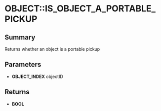 # OBJECT::IS_OBJECT_A_PORTABLE_PICKUP

## Summary
Returns whether an object is a portable pickup

## Parameters
* **OBJECT_INDEX** objectID

## Returns
* **BOOL**